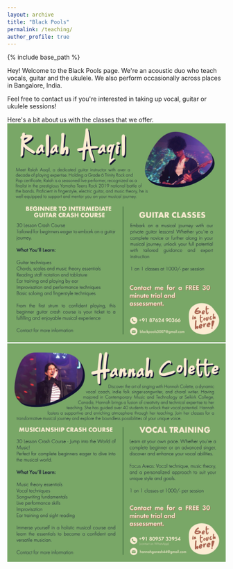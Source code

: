 ```yaml
---
layout: archive
title: "Black Pools"
permalink: /teaching/
author_profile: true
---
```


{% include base_path %}

Hey! Welcome to the Black Pools page. We're an acoustic duo who teach vocals, guitar and the ukulele. We also perform occasionally across places in Bangalore, India.

Feel free to contact us if you're interested in taking up vocal, guitar or ukulele sessions!

Here's a bit about us with the classes that we offer.
<img src="/images/blackpools1.jpg">
<img src="/images/blackpools2.jpg">



